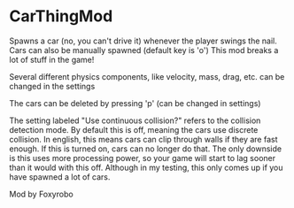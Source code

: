 # CarThingMod

Spawns a car (no, you can't drive it) whenever the player swings the nail. 
Cars can also be manually spawned (default key is 'o')
This mod breaks a lot of stuff in the game!

Several different physics components, like velocity, mass, drag, etc. can be changed in the settings

The cars can be deleted by pressing 'p' (can be changed in settings)

The setting labeled "Use continuous collision?" refers to the collision detection mode.
By default this is off, meaning the cars use discrete collision. In english, this means cars can clip through walls if they are fast enough.
If this is turned on, cars can no longer do that. The only downside is this uses more processing power, so your game will start to lag sooner than it would with this off. Although in my testing, this only comes up if you have spawned a lot of cars.

Mod by Foxyrobo